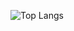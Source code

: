 ![Top Langs](https://github-readme-stats.vercel.app/api/top-langs/?username=gborneGit&hide=Objective-C,Roff,Makefile,Hack&theme=tokyonight)

